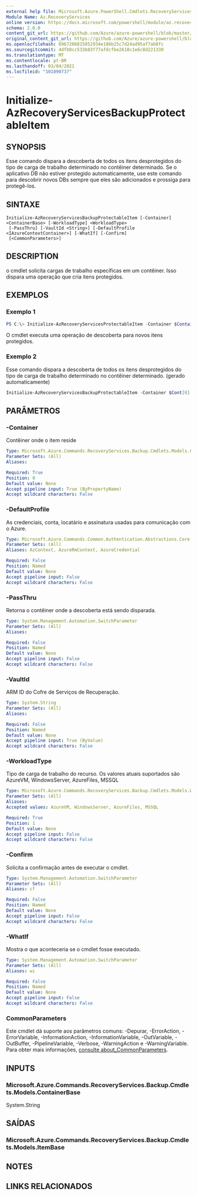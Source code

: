 ```yaml
---
external help file: Microsoft.Azure.PowerShell.Cmdlets.RecoveryServices.Backup.dll-Help.xml
Module Name: Az.RecoveryServices
online version: https://docs.microsoft.com/powershell/module/az.recoveryservices/initialize-azrecoveryservicesbackupprotectableitem
schema: 2.0.0
content_git_url: https://github.com/Azure/azure-powershell/blob/master/src/RecoveryServices/RecoveryServices/help/Initialize-AzRecoveryServicesBackupProtectableItem.md
original_content_git_url: https://github.com/Azure/azure-powershell/blob/master/src/RecoveryServices/RecoveryServices/help/Initialize-AzRecoveryServicesBackupProtectableItem.md
ms.openlocfilehash: 6967206815852934e186b25c7d24ad95af7ab8fc
ms.sourcegitcommit: 4dfb0cc533b83f77afdcfbe2618c1e6c8d221330
ms.translationtype: MT
ms.contentlocale: pt-BR
ms.lasthandoff: 03/04/2021
ms.locfileid: "101890737"
---
```

# Initialize-AzRecoveryServicesBackupProtectableItem

## SYNOPSIS
Esse comando dispara a descoberta de todos os itens desprotegidos do tipo de carga de trabalho determinado no contêiner determinado. Se o aplicativo DB não estiver protegido automaticamente, use este comando para descobrir novos DBs sempre que eles são adicionados e prossiga para protegê-los.

## SINTAXE

```
Initialize-AzRecoveryServicesBackupProtectableItem [-Container] <ContainerBase> [-WorkloadType] <WorkloadType>
 [-PassThru] [-VaultId <String>] [-DefaultProfile <IAzureContextContainer>] [-WhatIf] [-Confirm]
 [<CommonParameters>]
```

## DESCRIPTION
o cmdlet solicita cargas de trabalho específicas em um contêiner. Isso dispara uma operação que cria itens protegidos.

## EXEMPLOS

### Exemplo 1
```powershell
PS C:\> Initialize-AzRecoveryServicesProtectableItem -Container $Container -WorkloadType "MSSQL"
```

O cmdlet executa uma operação de descoberta para novos itens protegidos.

### Exemplo 2

Esse comando dispara a descoberta de todos os itens desprotegidos do tipo de carga de trabalho determinado no contêiner determinado. (gerado automaticamente)

```powershell <!-- Aladdin Generated Example --> 
Initialize-AzRecoveryServicesBackupProtectableItem -Container $Cont[0] -VaultId $vault.ID -WorkloadType AzureVM
```

## PARÂMETROS

### -Container
Contêiner onde o item reside

```yaml
Type: Microsoft.Azure.Commands.RecoveryServices.Backup.Cmdlets.Models.ContainerBase
Parameter Sets: (All)
Aliases:

Required: True
Position: 0
Default value: None
Accept pipeline input: True (ByPropertyName)
Accept wildcard characters: False
```

### -DefaultProfile
As credenciais, conta, locatário e assinatura usadas para comunicação com o Azure.

```yaml
Type: Microsoft.Azure.Commands.Common.Authentication.Abstractions.Core.IAzureContextContainer
Parameter Sets: (All)
Aliases: AzContext, AzureRmContext, AzureCredential

Required: False
Position: Named
Default value: None
Accept pipeline input: False
Accept wildcard characters: False
```

### -PassThru
Retorna o contêiner onde a descoberta está sendo disparada.

```yaml
Type: System.Management.Automation.SwitchParameter
Parameter Sets: (All)
Aliases:

Required: False
Position: Named
Default value: None
Accept pipeline input: False
Accept wildcard characters: False
```

### -VaultId
ARM ID do Cofre de Serviços de Recuperação.

```yaml
Type: System.String
Parameter Sets: (All)
Aliases:

Required: False
Position: Named
Default value: None
Accept pipeline input: True (ByValue)
Accept wildcard characters: False
```

### -WorkloadType
Tipo de carga de trabalho do recurso. Os valores atuais suportados são AzureVM, WindowsServer, AzureFiles, MSSQL

```yaml
Type: Microsoft.Azure.Commands.RecoveryServices.Backup.Cmdlets.Models.WorkloadType
Parameter Sets: (All)
Aliases:
Accepted values: AzureVM, WindowsServer, AzureFiles, MSSQL

Required: True
Position: 1
Default value: None
Accept pipeline input: False
Accept wildcard characters: False
```

### -Confirm
Solicita a confirmação antes de executar o cmdlet.

```yaml
Type: System.Management.Automation.SwitchParameter
Parameter Sets: (All)
Aliases: cf

Required: False
Position: Named
Default value: None
Accept pipeline input: False
Accept wildcard characters: False
```

### -WhatIf
Mostra o que aconteceria se o cmdlet fosse executado. 

```yaml
Type: System.Management.Automation.SwitchParameter
Parameter Sets: (All)
Aliases: wi

Required: False
Position: Named
Default value: None
Accept pipeline input: False
Accept wildcard characters: False
```

### CommonParameters
Este cmdlet dá suporte aos parâmetros comuns: -Depurar, -ErrorAction, -ErrorVariable, -InformationAction, -InformationVariable, -OutVariable, -OutBuffer, -PipelineVariable, -Verbose, -WarningAction e -WarningVariable. Para obter mais informações, [consulte about_CommonParameters](http://go.microsoft.com/fwlink/?LinkID=113216).

## INPUTS

### Microsoft.Azure.Commands.RecoveryServices.Backup.Cmdlets.Models.ContainerBase
System.String

## SAÍDAS

### Microsoft.Azure.Commands.RecoveryServices.Backup.Cmdlets.Models.ItemBase

## NOTES

## LINKS RELACIONADOS
